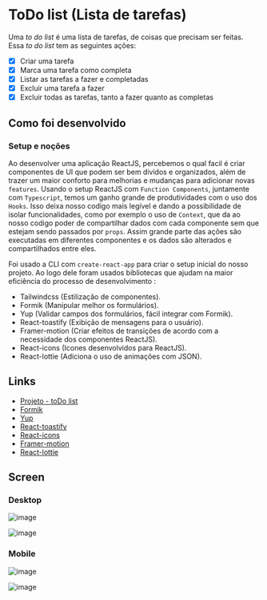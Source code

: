 # ToDo list (Lista de tarefas)

Uma _to do list_ é uma lista de tarefas, de coisas que precisam ser feitas. Essa _to do list_ tem as seguintes ações:

- [x] Criar uma tarefa
- [x] Marca uma tarefa como completa
- [x] Listar as tarefas a fazer e completadas
- [x] Excluir uma tarefa a fazer
- [x] Excluir todas as tarefas, tanto a fazer quanto as completas

## Como foi desenvolvido

### Setup e noções

Ao desenvolver uma aplicação ReactJS, percebemos o qual facil é criar componentes de UI que podem ser bem dividos e organizados, além de trazer um maior conforto para melhorias e mudanças para adicionar novas `features`. Usando o setup ReactJS com `Function Components`, juntamente com `Typescript`, temos um ganho grande de produtividades com o uso dos `Hooks`. Isso deixa nosso codigo mais legível e dando a possibilidade de isolar funcionalidades, como por exemplo o uso de `Context`, que da ao nosso codigo poder de compartilhar dados com cada componente sem que estejam sendo passados por `props`. Assim grande parte das ações são executadas em diferentes componentes e os dados são alterados e compartilhados entre eles.

Foi usado a CLI com `create-react-app` para criar o setup inicial do nosso projeto. Ao logo dele foram usados bibliotecas que ajudam na maior eficiência do processo de desenvolvimento :

- Tailwindcss (Estilização de componentes).
- Formik (Manipular melhor os formulários).
- Yup (Validar campos dos formulários, fácil integrar com Formik).
- React-toastify (Exibição de mensagens para o usuário).
- Framer-motion (Criar efeitos de transições de acordo com a necessidade dos componentes ReactJS).
- React-icons (Icones desenvolvidos para ReactJS).
- React-lottie (Adiciona o uso de animações com JSON).

## Links

- [Projeto - toDo list](https://todo-list-black-eight.vercel.app)
- [Formik](https://formik.org/docs/overview)
- [Yup](https://github.com/jquense/yup)
- [React-toastify](https://fkhadra.github.io/react-toastify/introduction/)
- [React-icons](https://react-icons.github.io/react-icons/)
- [Framer-motion](https://www.framer.com/motion/)
- [React-lottie](https://lottiereact.com)

## Screen

### Desktop

![image](https://user-images.githubusercontent.com/33126607/229554095-70a20ad9-6525-49fa-a915-fce89a0c6c76.png)

![image](https://user-images.githubusercontent.com/33126607/229554626-855b3a17-5d03-4406-bac3-9829b1fbd42d.png)

### Mobile

![image](https://user-images.githubusercontent.com/33126607/229554218-911eeb74-5892-4ca1-af5b-5cd7afc3395c.png)

![image](https://user-images.githubusercontent.com/33126607/229554534-11dc8a80-9126-4ea2-aa85-14688c1ec900.png)

